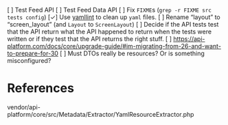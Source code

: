 [ ] Test Feed API
[ ] Test Feed Data API
[ ] Fix `FIXME`s (`grep -r FIXME src tests config`)
[✓] Use [yamllint](https://github.com/adrienverge/yamllint) to clean up `yaml` files.
[ ] Rename “layout” to “screen_layout” (and `Layout` to `ScreenLayout`)
[ ] Decide if the API tests test that the API return what the API happened to return when the tests were written or if
    they test that the API returns the right stuff.
[ ] <https://api-platform.com/docs/core/upgrade-guide/#im-migrating-from-26-and-want-to-prepare-for-30>
[ ] Must DTOs really be resources? Or is something misconfigured?

# References

vendor/api-platform/core/src/Metadata/Extractor/YamlResourceExtractor.php

